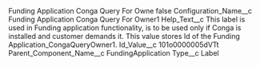 <?xml version="1.0" encoding="UTF-8"?>
<CustomMetadata xmlns="http://soap.sforce.com/2006/04/metadata" xmlns:xsi="http://www.w3.org/2001/XMLSchema-instance" xmlns:xsd="http://www.w3.org/2001/XMLSchema">
    <label>Funding Application Conga Query For Owne</label>
    <protected>false</protected>
    <values>
        <field>Configuration_Name__c</field>
        <value xsi:type="xsd:string">Funding Application Conga Query For Owner1</value>
    </values>
    <values>
        <field>Help_Text__c</field>
        <value xsi:type="xsd:string">This label is used in Funding application functionality, is to be used only if Conga is installed and customer demands it. This value stores Id of the Funding Application_CongaQueryOwner1.</value>
    </values>
    <values>
        <field>Id_Value__c</field>
        <value xsi:type="xsd:string">101o0000005dVTt</value>
    </values>
    <values>
        <field>Parent_Component_Name__c</field>
        <value xsi:type="xsd:string">FundingApplication</value>
    </values>
    <values>
        <field>Type__c</field>
        <value xsi:type="xsd:string">Label</value>
    </values>
</CustomMetadata>
